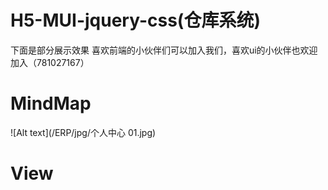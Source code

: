 # H5-MUI-jquery-css(仓库系统)
下面是部分展示效果
喜欢前端的小伙伴们可以加入我们，喜欢ui的小伙伴也欢迎加入（781027167）
# MindMap
![Alt text](/ERP/jpg/个人中心 01.jpg)

# View 


